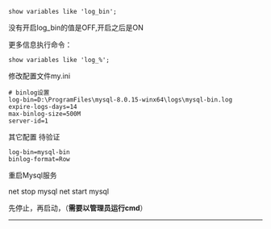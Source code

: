 
```
show variables like 'log_bin';
```

没有开启log_bin的值是OFF,开启之后是ON

更多信息执行命令：

```
show variables like 'log_%';   
```


修改配置文件my.ini

```
# binlog设置
log-bin=D:\ProgramFiles\mysql-8.0.15-winx64\logs\mysql-bin.log
expire-logs-days=14
max-binlog-size=500M
server-id=1
```


其它配置  待验证

```
log-bin=mysql-bin
binlog-format=Row
```

重启Mysql服务

net stop mysql
net start mysql

先停止，再启动，（**需要以管理员运行cmd**）















---
